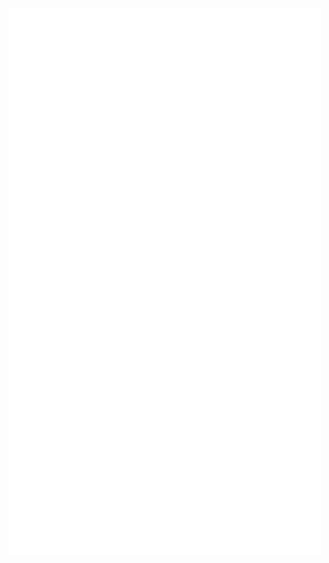[<img align="left" width="500" alt="🦑" src="https://raw.githubusercontent.com/lamisgosu11/lamisgosu11/2b55de6a121f6bc2bcde1b1e4349b4c33a002893/github-metrics.svg">](#)
